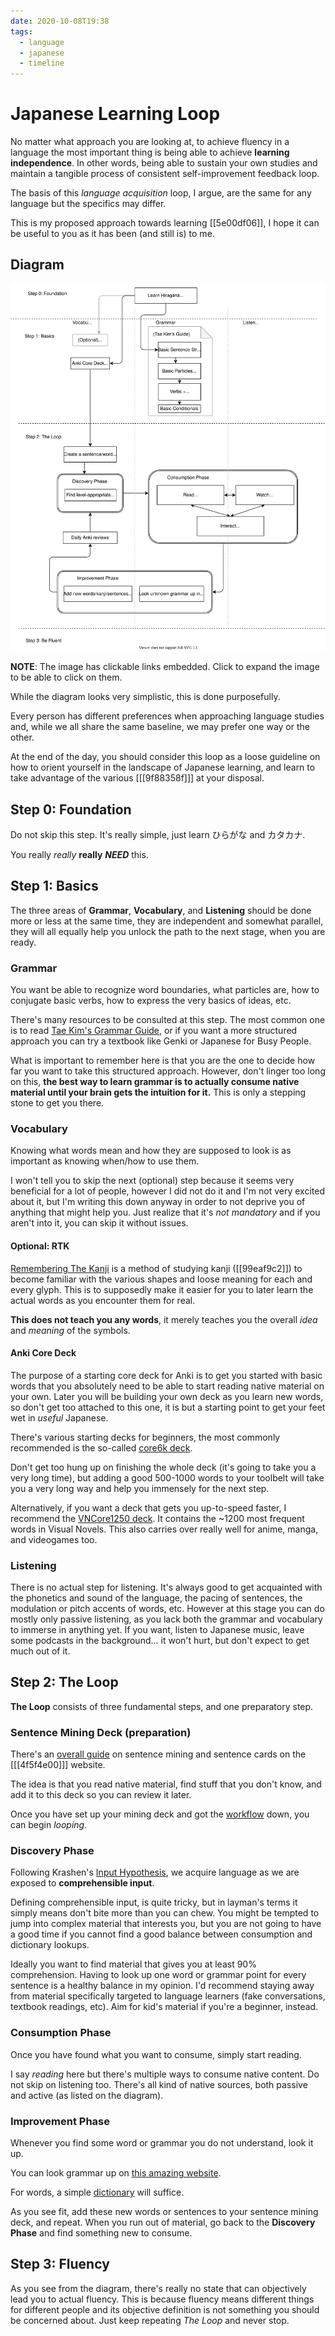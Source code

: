 ```yaml
---
date: 2020-10-08T19:38
tags:
  - language
  - japanese
  - timeline
---
```


# Japanese Learning Loop

No matter what approach you are looking at, to achieve fluency in a language the
most important thing is being able to achieve **learning independence**.
In other words, being able to sustain your own studies and maintain a tangible
process of consistent self-improvement feedback loop.

The basis of this *language acquisition* loop, I argue, are the same for any
language but the specifics may differ.

This is my proposed approach towards learning [[5e00df06]], I hope it can be
useful to you as it has been (and still is) to me.

## Diagram

[![Japanese Learning Loop](./static/japanese_learning_loop.svg)](./static/japanese_learning_loop.svg)

**NOTE**: The image has clickable links embedded. Click to expand the image to
be able to click on them.

While the diagram looks very simplistic, this is done purposefully.

Every person has different preferences when approaching language studies and,
while we all share the same baseline, we may prefer one way or the other.

At the end of the day, you should consider this loop as a loose guideline on
how to orient yourself in the landscape of Japanese learning, and learn to
take advantage of the various [[[9f88358f]]] at your disposal.

## Step 0: Foundation

Do not skip this step. It's really simple, just learn ひらがな and カタカナ.

You really *really* **really** ***NEED*** this.

## Step 1: Basics

The three areas of **Grammar**, **Vocabulary**, and **Listening** should be
done more or less at the same time, they are independent and somewhat parallel,
 they will all equally help you unlock the path to the next stage, when
you are ready.

### Grammar

You want be able to recognize word boundaries, what particles are, how to
conjugate basic verbs, how to express the very basics of ideas, etc.

There's many resources to be consulted at this step. The most common one is to
read [Tae Kim's Grammar Guide](http://www.guidetojapanese.org/learn/complete/),
or if you want a more structured approach you can try a textbook like Genki or
Japanese for Busy People.
<!-- TODO: Write Zettel on Tae Kim -->

What is important to remember here is that you are the one to decide how far you
want to take this structured approach. However, don't linger too long on this,
**the best way to learn grammar is to actually consume native material until
your brain gets the intuition for it.** This is only a stepping stone to get
you there.

### Vocabulary

Knowing what words mean and how they are supposed to look is as important as
knowing when/how to use them.

I won't tell you to skip the next (optional) step because it seems very
beneficial for a lot of people, however I did not do it and I'm not very excited
about it, but I'm writing this down anyway in order to not deprive you of
anything that might help you. Just realize that it's *not mandatory* and if you
aren't into it, you can skip it without issues.

#### Optional: RTK

[Remembering The Kanji](https://en.wikipedia.org/wiki/Remembering_the_Kanji_and_Remembering_the_Hanzi)
is a method of studying kanji ([[99eaf9c2]]) to become familiar with the various
shapes and loose meaning for each and every glyph. This is to supposedly make it
easier for you to later learn the actual words as you encounter them for real.

**This does not teach you any words**, it merely teaches you the overall *idea*
and *meaning* of the symbols.

<!-- TODO: Write Zettel on RTK -->

#### Anki Core Deck

The purpose of a starting core deck for Anki is to get you started with basic
words that you absolutely need to be able to start reading native material on
your own. Later you will be building your own deck as you learn new words, so
don't get too attached to this one, it is but a starting point to get your feet
wet in *useful* Japanese.

There's various starting decks for beginners, the most commonly recommended is
the so-called [core6k deck](https://mega.nz/#!QIQywAAZ!g6wRM6KvDVmLxq7X5xLrvaw7HZGyYULUkT_YDtQdgfU).

Don't get too hung up on finishing the whole deck (it's going to take you a
very long time), but adding a good 500-1000 words to your toolbelt will take you
a very long way and help you immensely for the next step.

Alternatively, if you want a deck that gets you up-to-speed faster, I recommend
the [VNCore1250 deck](https://mega.nz/#!GiAQzY7C!ZDTQH1Kl23E-UaVAWJWFKPe4Jx_Qk1moAvj2OnPNPto).
It contains the ~1200 most frequent words in Visual Novels. This also carries
over really well for anime, manga, and videogames too.

<!-- TODO: Write Zettel on Anki -->
<!-- TODO: Write Zettel on Anki decks -->

### Listening

There is no actual step for listening. It's always good to get acquainted with
the phonetics and sound of the language, the pacing of sentences, the modulation
or pitch accents of words, etc. However at this stage you can do mostly only
passive listening, as you lack both the grammar and vocabulary to immerse in
anything yet. If you want, listen to Japanese music, leave some podcasts in the
background... it won't hurt, but don't expect to get much out of it.

## Step 2: The Loop

<!-- TODO: Write Zettel on reading material -->

**The Loop** consists of three fundamental steps, and one preparatory step.

### Sentence Mining Deck (preparation)

There's an [overall guide](https://massimmersionapproach.com/table-of-contents/stage-1/jp-quickstart-guide/#sentence-cards)
on sentence mining and sentence cards on the [[[4f5f4e00]]] website.

The idea is that you read native material, find stuff that you don't know, and
add it to this deck so you can review it later.

Once you have set up your mining deck and got the [workflow](https://www.youtube.com/watch?v=CfvDKgNUSi8)
down, you can begin *looping*.

<!-- TODO: Write Zettel on Anki settings -->

### Discovery Phase

Following Krashen's [Input Hypothesis](https://en.wikipedia.org/wiki/Input_hypothesis),
we acquire language as we are exposed to **comprehensible input**.

Defining comprehensible input, is quite tricky, but in layman's terms it simply
means don't bite more than you can chew. You might be tempted to jump into
complex material that interests you, but you are not going to have a good time
if you cannot find a good balance between consumption and dictionary lookups.

Ideally you want to find material that gives you at least 90% comprehension.
Having to look up one word or grammar point for every sentence is a healthy
balance in my opinion. I'd recommend staying away from material specifically
targeted to language learners (fake conversations, textbook readings, etc). Aim
for kid's material if you're a beginner, instead.

### Consumption Phase

Once you have found what you want to consume, simply start reading.

I say *reading* here but there's multiple ways to consume native content. Do not
skip on listening too. There's all kind of native sources, both passive and
active (as listed on the diagram).

### Improvement Phase

Whenever you find some word or grammar you do not understand, look it up.

You can look grammar up on [this amazing website](https://core6000.neocities.org/hjgp/).

For words, a simple [dictionary](https://jisho.org) will suffice.

As you see fit, add these new words or sentences to your sentence mining deck,
and repeat. When you run out of material, go back to the **Discovery Phase**
and find something new to consume.

## Step 3: Fluency

As you see from the diagram, there's really no state that can objectively lead
you to actual fluency. This is because fluency means different things for
different people and its objective definition is not something you should be
concerned about. Just keep repeating *The Loop* and never stop.

<!-- TODO: Write something about production/output -->
